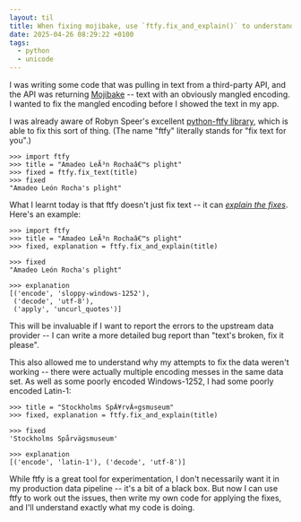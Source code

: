 ```yaml
---
layout: til
title: When fixing mojibake, use `ftfy.fix_and_explain()` to understand how it's fixing a piece of text
date: 2025-04-26 08:29:22 +0100
tags:
  - python
  - unicode
---
```

I was writing some code that was pulling in text from a third-party API, and the API was returning [Mojibake] -- text with an obviously mangled encoding.
I wanted to fix the mangled encoding before I showed the text in my app.

I was already aware of Robyn Speer's excellent [python-ftfy library][ftfy], which is able to fix this sort of thing.
(The name "ftfy" literally stands for "fix text for you".)

```pycon
>>> import ftfy
>>> title = "Amadeo LeÃ³n Rochaâ€™s plight"
>>> fixed = ftfy.fix_text(title)
>>> fixed
"Amadeo León Rocha's plight"
```

What I learnt today is that ftfy doesn't just fix text -- it can [*explain the fixes*][explain].
Here's an example:

```pycon
>>> import ftfy
>>> title = "Amadeo LeÃ³n Rochaâ€™s plight"
>>> fixed, explanation = ftfy.fix_and_explain(title)

>>> fixed
"Amadeo León Rocha's plight"

>>> explanation
[('encode', 'sloppy-windows-1252'),
 ('decode', 'utf-8'),
 ('apply', 'uncurl_quotes')]
```

This will be invaluable if I want to report the errors to the upstream data provider -- I can write a more detailed bug report than "text's broken, fix it please".

This also allowed me to understand why my attempts to fix the data weren't working -- there were actually multiple encoding messes in the same data set.
As well as some poorly encoded Windows-1252, I had some poorly encoded Latin-1:

```pycon
>>> title = "Stockholms SpÃ¥rvÃ¤gsmuseum"
>>> fixed, explanation = ftfy.fix_and_explain(title)

>>> fixed
'Stockholms Spårvägsmuseum'

>>> explanation
[('encode', 'latin-1'), ('decode', 'utf-8')]
```

While ftfy is a great tool for experimentation, I don't necessarily want it in my production data pipeline -- it's a bit of a black box.
But now I can use ftfy to work out the issues, then write my own code for applying the fixes, and I'll understand exactly what my code is doing.

[Mojibake]: https://en.wikipedia.org/wiki/Mojibake
[ftfy]: https://pypi.org/project/ftfy/
[explain]: https://ftfy.readthedocs.io/en/latest/explain.html
